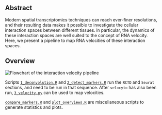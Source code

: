 ## Abstract

Modern spatial transcriptomics techniques can reach ever-finer resolutions, and their resulting data
makes it possible to investigate the cellular interaction spaces between different tissues. 
In particular, the dynamics of these interaction spaces are well suited to the concept of RNA velocity. 
Here, we present a pipeline to map RNA velocities of these interaction spaces.

## Overview

![Flowchart of the interaction velocity pipeline](https://i.imgur.com/DALNgWj.png)

Scripts [`1_deconvolution.R`](1_deconvolution.R) and [`2_detect_markers.R`](2_detect_markers.R) run the `RCTD` and `Seurat` sections, and need to be run in that sequence.
After `velocyto` has also been run, [`3_velocity.py`](3_velocity.py) can be used to map velocities.

[`compare_markers.R`](compare_markers.R) and [`plot_overviews.R`](plot_overviews.R) are miscellaneous scripts to generate statistics and plots. 

